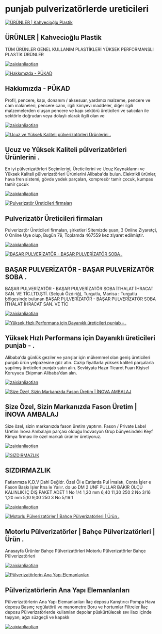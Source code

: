 # punjab pulverizatörlerde ureticileri
<a href="https://mnn.zoosnet.net/LR/Chatpre.aspx?id=MNN94995150&p=https://topgrinding.com/" target="_blank">![ÜRÜNLER | Kahvecioğlu Plastik](https://github.com/technlg/images/blob/main/50.jpg)</a>
## ÜRÜNLER | Kahvecioğlu Plastik
TÜM ÜRÜNLER GENEL KULLANIM PLASTİKLERİ YÜKSEK PERFORMANSLI PLASTİK ÜRÜNLER
<a href="https://mnn.zoosnet.net/LR/Chatpre.aspx?id=MNN94995150&p=https://topgrinding.com/" target="_blank"><img src="https://github.com/technlg/images/raw/main/chat11.jpg" alt="zaixianliaotian"/></a><a href="//whatsapp.shibangsoft.com/WhatsApp.php" ><img src="https://github.com/technlg/images/raw/main/chat11.png" alt=""></a>
<a href="https://mnn.zoosnet.net/LR/Chatpre.aspx?id=MNN94995150&p=https://topgrinding.com/" target="_blank">![Hakkımızda - PÜKAD](https://github.com/technlg/images/blob/main/33.jpg)</a>
## Hakkımızda - PÜKAD
Profil, pencere, kapı, donanım / aksesuar, yardımcı malzeme, pencere ve cam makineleri, pencere camı, ilgili kimyevi maddeler, diğer ilgili malzemelerden oluşan pencere ve kapı sektörü üreticileri ve satıcıları ile sektörle doğrudan veya dolaylı olarak ilgili olan ve
<a href="https://mnn.zoosnet.net/LR/Chatpre.aspx?id=MNN94995150&p=https://topgrinding.com/" target="_blank"><img src="https://github.com/technlg/images/raw/main/chat11.jpg" alt="zaixianliaotian"/></a><a href="//whatsapp.shibangsoft.com/WhatsApp.php" ><img src="https://github.com/technlg/images/raw/main/chat11.png" alt=""></a>
<a href="https://mnn.zoosnet.net/LR/Chatpre.aspx?id=MNN94995150&p=https://topgrinding.com/" target="_blank">![Ucuz ve Yüksek Kaliteli pülverizatörleri Ürünlerini .](https://github.com/technlg/images/blob/main/7.jpg)</a>
## Ucuz ve Yüksek Kaliteli pülverizatörleri Ürünlerini .
En iyi pülverizatörleri Seçimlerini, Üreticilerini ve Ucuz Kaynaklarını ve Yüksek Kaliteli pülverizatörleri Ürünlerini Alibaba'da bulun. Elektrikli ürünler, hava fren sistemi, gövde yedek parçaları, kompresör tamir çocuk, kumpas tamir çocuk
<a href="https://mnn.zoosnet.net/LR/Chatpre.aspx?id=MNN94995150&p=https://topgrinding.com/" target="_blank"><img src="https://github.com/technlg/images/raw/main/chat11.jpg" alt="zaixianliaotian"/></a><a href="//whatsapp.shibangsoft.com/WhatsApp.php" ><img src="https://github.com/technlg/images/raw/main/chat11.png" alt=""></a>
<a href="https://mnn.zoosnet.net/LR/Chatpre.aspx?id=MNN94995150&p=https://topgrinding.com/" target="_blank">![Pulverizatör Üreticileri firmaları](https://github.com/technlg/images/blob/main/65.jpg)</a>
## Pulverizatör Üreticileri firmaları
Pulverizatör Üreticileri firmaları, şirketleri Sitemizde şuan, 3 Online Ziyaretçi, 0 Online Üye olup, Bugün 79, Toplamda 467559 kez ziyaret edilmiştir.
<a href="https://mnn.zoosnet.net/LR/Chatpre.aspx?id=MNN94995150&p=https://topgrinding.com/" target="_blank"><img src="https://github.com/technlg/images/raw/main/chat11.jpg" alt="zaixianliaotian"/></a><a href="//whatsapp.shibangsoft.com/WhatsApp.php" ><img src="https://github.com/technlg/images/raw/main/chat11.png" alt=""></a>
<a href="https://mnn.zoosnet.net/LR/Chatpre.aspx?id=MNN94995150&p=https://topgrinding.com/" target="_blank">![BAŞAR PULVERİZATÖR - BAŞAR PULVERİZATÖR SOBA .](https://github.com/technlg/images/blob/main/4.jpg)</a>
## BAŞAR PULVERİZATÖR - BAŞAR PULVERİZATÖR SOBA .
BAŞAR PULVERİZATÖR - BAŞAR PULVERİZATÖR SOBA İTHALAT İHRACAT SAN. VE TİC.LTD.ŞTİ. (Selçuk Özdıriğ), Turgutlu, Manisa : Turgutlu bölgesinde bulunan BAŞAR PULVERİZATÖR - BAŞAR PULVERİZATÖR SOBA İTHALAT İHRACAT SAN. VE TİC 
<a href="https://mnn.zoosnet.net/LR/Chatpre.aspx?id=MNN94995150&p=https://topgrinding.com/" target="_blank"><img src="https://github.com/technlg/images/raw/main/chat11.jpg" alt="zaixianliaotian"/></a><a href="//whatsapp.shibangsoft.com/WhatsApp.php" ><img src="https://github.com/technlg/images/raw/main/chat11.png" alt=""></a>
<a href="https://mnn.zoosnet.net/LR/Chatpre.aspx?id=MNN94995150&p=https://topgrinding.com/" target="_blank">![Yüksek Hızlı Performans için Dayanıklı üreticileri punjab - .](https://github.com/technlg/images/blob/main/39.jpg)</a>
## Yüksek Hızlı Performans için Dayanıklı üreticileri punjab - .
Alibaba'da günlük geziler ve yarışlar için mükemmel olan geniş üreticileri punjab ürün yelpazesine göz atın. Cazip fiyatlarla yüksek kaliteli parçalarla yapılmış üreticileri punjab satın alın. Sevkiyata Hazır Ticaret Fuarı Kişisel Koruyucu Ekipman Alibaba'dan alın.
<a href="https://mnn.zoosnet.net/LR/Chatpre.aspx?id=MNN94995150&p=https://topgrinding.com/" target="_blank"><img src="https://github.com/technlg/images/raw/main/chat11.jpg" alt="zaixianliaotian"/></a><a href="//whatsapp.shibangsoft.com/WhatsApp.php" ><img src="https://github.com/technlg/images/raw/main/chat11.png" alt=""></a>
<a href="https://mnn.zoosnet.net/LR/Chatpre.aspx?id=MNN94995150&p=https://topgrinding.com/" target="_blank">![Size Özel, Sizin Markanızda Fason Üretim | İNOVA AMBALAJ](https://github.com/technlg/images/blob/main/20.jpg)</a>
## Size Özel, Sizin Markanızda Fason Üretim | İNOVA AMBALAJ
Size özel, sizin markanızda fason üretim yaptırın. Fason / Private Label Üretim İnova Ambalajın parçası olduğu İnovasyon Grup bünyesindeki Keyf Kimya firması ile özel markalı ürünler üretiyoruz.
<a href="https://mnn.zoosnet.net/LR/Chatpre.aspx?id=MNN94995150&p=https://topgrinding.com/" target="_blank"><img src="https://github.com/technlg/images/raw/main/chat11.jpg" alt="zaixianliaotian"/></a><a href="//whatsapp.shibangsoft.com/WhatsApp.php" ><img src="https://github.com/technlg/images/raw/main/chat11.png" alt=""></a>
<a href="https://mnn.zoosnet.net/LR/Chatpre.aspx?id=MNN94995150&p=https://topgrinding.com/" target="_blank">![SIZDIRMAZLIK](https://github.com/technlg/images/blob/main/11.jpg)</a>
## SIZDIRMAZLIK
Fatlarımıza K.D.V Dahl Değldr. Özel Öl e Eatlarda Pul İmalatı, Conta İşler e Fason Baskı İşler İtna le Yaılır. do uo DM 2 UNF PULLAR BAKIR ÖLÇÜ KALINLIK İÇ DIŞ PAKET ADET 1 No 1/4 1,20 mm 6,40 11,30 250 2 No 3/16 1,20 mm 5,10 9,00 250 3 No 5/16 1
<a href="https://mnn.zoosnet.net/LR/Chatpre.aspx?id=MNN94995150&p=https://topgrinding.com/" target="_blank"><img src="https://github.com/technlg/images/raw/main/chat11.jpg" alt="zaixianliaotian"/></a><a href="//whatsapp.shibangsoft.com/WhatsApp.php" ><img src="https://github.com/technlg/images/raw/main/chat11.png" alt=""></a>
<a href="https://mnn.zoosnet.net/LR/Chatpre.aspx?id=MNN94995150&p=https://topgrinding.com/" target="_blank">![Motorlu Pülverizatörler | Bahçe Pülverizatörleri | Ürün .](https://github.com/technlg/images/blob/main/25.jpg)</a>
## Motorlu Pülverizatörler | Bahçe Pülverizatörleri | Ürün .
Anasayfa Ürünler Bahçe Pülverizatörleri Motorlu Pülverizatörler Bahçe Pülverizatörleri
<a href="https://mnn.zoosnet.net/LR/Chatpre.aspx?id=MNN94995150&p=https://topgrinding.com/" target="_blank"><img src="https://github.com/technlg/images/raw/main/chat11.jpg" alt="zaixianliaotian"/></a><a href="//whatsapp.shibangsoft.com/WhatsApp.php" ><img src="https://github.com/technlg/images/raw/main/chat11.png" alt=""></a>
<a href="https://mnn.zoosnet.net/LR/Chatpre.aspx?id=MNN94995150&p=https://topgrinding.com/" target="_blank">![Pülverizatörlerin Ana Yapı Elemanlarıları](https://github.com/technlg/images/blob/main/4.jpg)</a>
## Pülverizatörlerin Ana Yapı Elemanlarıları
Pülverizatörlerin Ana Yapı Elemanlarıları İlaç deposu Karıştırıcı Pompa Hava deposu Basınç regülatörü ve manometre Boru ve hortumlar Filtreler İlaç deposu Pülverizatörlerde kullanılan depolar püskürtülecek sıvı ilacı içinde taşıyan, ağzı süzgeçli ve kapaklı 
<a href="https://mnn.zoosnet.net/LR/Chatpre.aspx?id=MNN94995150&p=https://topgrinding.com/" target="_blank"><img src="https://github.com/technlg/images/raw/main/chat11.jpg" alt="zaixianliaotian"/></a><a href="//whatsapp.shibangsoft.com/WhatsApp.php" ><img src="https://github.com/technlg/images/raw/main/chat11.png" alt=""></a>
